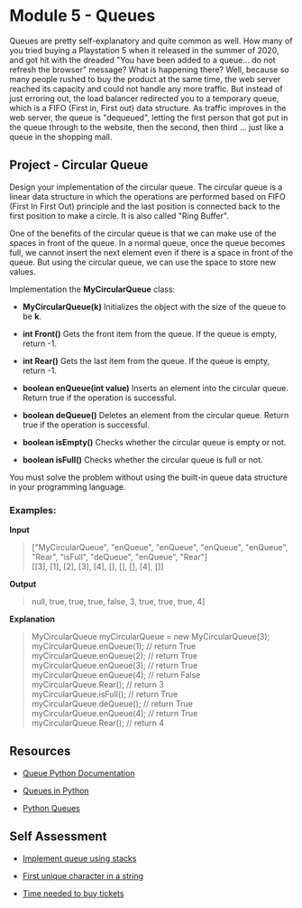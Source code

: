 # Module 5 - Queues

Queues are pretty self-explanatory and quite common as well. How many of you tried buying a Playstation 5 when it released in the summer of 2020, and got hit with the dreaded "You have been added to a queue... do not refresh the browser" message? What is happening there? Well, because so many people rushed to buy the product at the same time, the web server reached its capacity and could not handle any more traffic. But instead of just erroring out, the load balancer redirected you to a temporary queue, which is a FIFO (First in, First out) data structure. As traffic improves in the web server, the queue is "dequeued", letting the first person that got put in the queue through to the website, then the second, then third ... just like a queue in the shopping mall.

## Project - Circular Queue

Design your implementation of the circular queue. The circular queue is a linear data structure in which the operations are performed based on FIFO (First In First Out) principle and the last position is connected back to the first position to make a circle. It is also called "Ring Buffer".

One of the benefits of the circular queue is that we can make use of the spaces in front of the queue. In a normal queue, once the queue becomes full, we cannot insert the next element even if there is a space in front of the queue. But using the circular queue, we can use the space to store new values.

Implementation the **MyCircularQueue** class:

- **MyCircularQueue(k)** Initializes the object with the size of the queue to be **k**.

- **int Front()** Gets the front item from the queue. If the queue is empty, return -1.

- **int Rear()** Gets the last item from the queue. If the queue is empty, return -1.

- **boolean enQueue(int value)** Inserts an element into the circular queue. Return true if the operation is successful.

- **boolean deQueue()** Deletes an element from the circular queue. Return true if the operation is successful.

- **boolean isEmpty()** Checks whether the circular queue is empty or not.

- **boolean isFull()** Checks whether the circular queue is full or not.

You must solve the problem without using the built-in queue data structure in your programming language. 

### Examples:
**Input**
>["MyCircularQueue", "enQueue", "enQueue", "enQueue", "enQueue", "Rear", "isFull", "deQueue", "enQueue", "Rear"]<br>
[[3], [1], [2], [3], [4], [], [], [], [4], []]

**Output**
>null, true, true, true, false, 3, true, true, true, 4]

**Explanation**
>MyCircularQueue myCircularQueue = new MyCircularQueue(3);<br>
myCircularQueue.enQueue(1); // return True<br>
myCircularQueue.enQueue(2); // return True<br>
myCircularQueue.enQueue(3); // return True<br>
myCircularQueue.enQueue(4); // return False<br>
myCircularQueue.Rear();     // return 3<br>
myCircularQueue.isFull();   // return True<br>
myCircularQueue.deQueue();  // return True<br>
myCircularQueue.enQueue(4); // return True<br>
myCircularQueue.Rear();     // return 4<br>

## Resources

- [Queue Python Documentation](https://docs.python.org/3/library/queue.html)

- [Queues in Python](https://www.educba.com/queue-in-python/)

- [Python Queues](https://www.youtube.com/watch?v=XLXWidXVRJk)

## Self Assessment

- [Implement queue using stacks](https://leetcode.com/problems/implement-queue-using-stacks/)

- [First unique character in a string](https://leetcode.com/problems/first-unique-character-in-a-string/)

- [Time needed to buy tickets](https://leetcode.com/problems/time-needed-to-buy-tickets/)